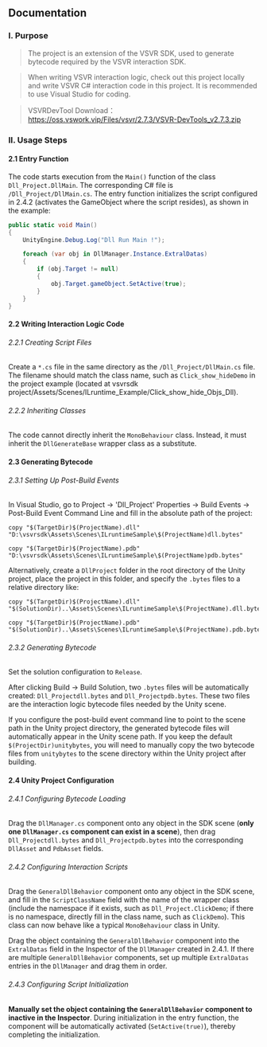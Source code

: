 ## Documentation

### I. Purpose
>The project is an extension of the VSVR SDK, used to generate bytecode required by the VSVR interaction SDK.

>When writing VSVR interaction logic, check out this project locally and write VSVR C# interaction code in this project. It is recommended to use Visual Studio for coding.

>VSVRDevTool Download：https://oss.vswork.vip/Files/vsvr/2.7.3/VSVR-DevTools_v2.7.3.zip
### II. Usage Steps
#### 2.1 Entry Function
The code starts execution from the `Main()` function of the class `Dll_Project.DllMain`. The corresponding C# file is `/Dll_Project/DllMain.cs`. The entry function initializes the script configured in 2.4.2 (activates the GameObject where the script resides), as shown in the example:
```csharp
public static void Main()
{
    UnityEngine.Debug.Log("Dll Run Main !");

    foreach (var obj in DllManager.Instance.ExtralDatas)
    {
        if (obj.Target != null)
        {
            obj.Target.gameObject.SetActive(true);
        }
    }
}
```
#### 2.2 Writing Interaction Logic Code
###### 2.2.1 Creating Script Files
Create a `*.cs` file in the same directory as the `/Dll_Project/DllMain.cs` file. The filename should match the class name, such as `Click_show_hideDemo` in the project example (located at vsvrsdk project/Assets/Scenes/ILruntime_Example/Click_show_hide_Objs_Dll).

###### 2.2.2 Inheriting Classes
The code cannot directly inherit the `MonoBehaviour` class. Instead, it must inherit the `DllGenerateBase` wrapper class as a substitute.

#### 2.3 Generating Bytecode
###### 2.3.1 Setting Up Post-Build Events
In Visual Studio, go to Project -> 'Dll_Project' Properties -> Build Events -> Post-Build Event Command Line and fill in the absolute path of the project:
```
copy "$(TargetDir)$(ProjectName).dll" "D:\vsvrsdk\Assets\Scenes\ILruntimeSample\$(ProjectName)dll.bytes"

copy "$(TargetDir)$(ProjectName).pdb" "D:\vsvrsdk\Assets\Scenes\ILruntimeSample\$(ProjectName)pdb.bytes"
```

Alternatively, create a `DllProject` folder in the root directory of the Unity project, place the project in this folder, and specify the `.bytes` files to a relative directory like:
```
copy "$(TargetDir)$(ProjectName).dll" "$(SolutionDir)..\Assets\Scenes\ILruntimeSample\$(ProjectName).dll.bytes"

copy "$(TargetDir)$(ProjectName).pdb" "$(SolutionDir)..\Assets\Scenes\ILruntimeSample\$(ProjectName).pdb.bytes"
```

###### 2.3.2 Generating Bytecode
Set the solution configuration to `Release`.

After clicking Build -> Build Solution, two `.bytes` files will be automatically created: `Dll_Projectdll.bytes` and `Dll_Projectpdb.bytes`. These two files are the interaction logic bytecode files needed by the Unity scene.

If you configure the post-build event command line to point to the scene path in the Unity project directory, the generated bytecode files will automatically appear in the Unity scene path. If you keep the default `$(ProjectDir)unitybytes`, you will need to manually copy the two bytecode files from `unitybytes` to the scene directory within the Unity project after building.

#### 2.4 Unity Project Configuration
###### 2.4.1 Configuring Bytecode Loading
Drag the `DllManager.cs` component onto any object in the SDK scene (**only one `DllManager.cs` component can exist in a scene**), then drag `Dll_Projectdll.bytes` and `Dll_Projectpdb.bytes` into the corresponding `DllAsset` and `PdbAsset` fields.

###### 2.4.2 Configuring Interaction Scripts
Drag the `GeneralDllBehavior` component onto any object in the SDK scene, and fill in the `ScriptClassName` field with the name of the wrapper class (include the namespace if it exists, such as `Dll_Project.ClickDemo`; if there is no namespace, directly fill in the class name, such as `ClickDemo`). This class can now behave like a typical `MonoBehaviour` class in Unity.

Drag the object containing the `GeneralDllBehavior` component into the `ExtralDatas` field in the Inspector of the `DllManager` created in 2.4.1. If there are multiple `GeneralDllBehavior` components, set up multiple `ExtralDatas` entries in the `DllManager` and drag them in order.

###### 2.4.3 Configuring Script Initialization
**Manually set the object containing the `GeneralDllBehavior` component to inactive in the Inspector**. During initialization in the entry function, the component will be automatically activated (`SetActive(true)`), thereby completing the initialization.